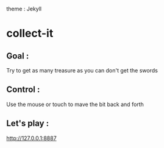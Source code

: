 theme : Jekyll

# collect-it

## Goal :

Try to get as many treasure as you can don't get the swords 

## Control :

Use the mouse or touch to mave the bit back and forth

## Let's play :

http://127.0.0.1:8887

